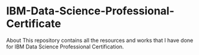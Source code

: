 # IBM-Data-Science-Professional-Certificate
About This repository contains all the resources and works that I have done for IBM Data Science Professional Certification.
